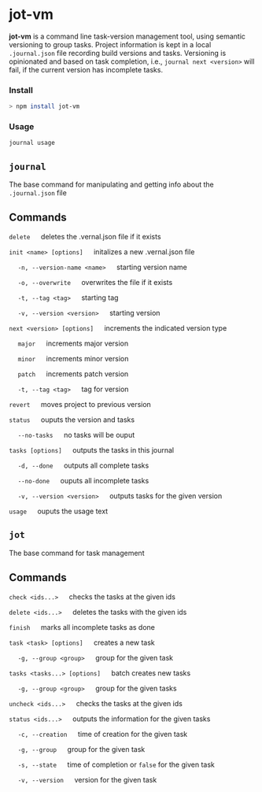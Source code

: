 # jot-vm

**jot-vm** is a command line task-version management tool, using semantic versioning to group tasks. Project information is kept in a local `.journal.json` file recording build versions and tasks. Versioning is opinionated and based on task completion, i.e., `journal next <version>` will fail, if the current version has incomplete tasks.

### Install

```sh
> npm install jot-vm
```

### Usage

```sh
journal usage
```

## `journal`

The base command for manipulating and getting info about the `.journal.json` file

## Commands

`delete` &emsp; deletes the .vernal.json file if it exists

`init <name> [options]` &emsp; initalizes a new .vernal.json file

&emsp; `-n, --version-name <name>` &emsp; starting version name

&emsp; `-o, --overwrite` &emsp; overwrites the file if it exists

&emsp; `-t, --tag <tag>` &emsp; starting tag

&emsp; `-v, --version <version>` &emsp; starting version

`next <version> [options]` &emsp; increments the indicated version type

&emsp; `major` &emsp; increments major version

&emsp; `minor` &emsp; increments minor version

&emsp; `patch` &emsp; increments patch version

&emsp; `-t, --tag <tag>` &emsp; tag for version

`revert` &emsp; moves project to previous version

`status` &emsp; ouputs the version and tasks

&emsp; `--no-tasks` &emsp; no tasks will be ouput

`tasks [options]` &emsp; outputs the tasks in this journal

&emsp; `-d, --done` &emsp; outputs all complete tasks

&emsp; `--no-done` &emsp; ouputs all incomplete tasks

&emsp; `-v, --version <version>` &emsp; outputs tasks for the given version

`usage` &emsp; ouputs the usage text

## `jot`

The base command for task management

## Commands

`check <ids...>` &emsp; checks the tasks at the given ids

`delete <ids...>` &emsp; deletes the tasks with the given ids

`finish` &emsp; marks all incomplete tasks as done

`task <task> [options]` &emsp; creates a new task

&emsp; `-g, --group <group>` &emsp; group for the given task

`tasks <tasks...> [options]` &emsp; batch creates new tasks

&emsp; `-g, --group <group>` &emsp; group for the given tasks

`uncheck <ids...>` &emsp; checks the tasks at the given ids

`status <ids...>` &emsp; outputs the information for the given tasks

&emsp; `-c, --creation` &emsp; time of creation for the given task

&emsp; `-g, --group` &emsp; group for the given task

&emsp; `-s, --state` &emsp; time of completion or `false` for the given task

&emsp; `-v, --version` &emsp; version for the given task
